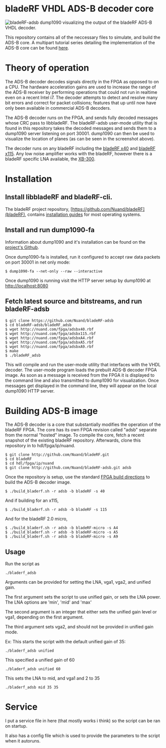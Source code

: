 # bladeRF VHDL ADS-B decoder core

![bladeRF-adsb](https://raw.githubusercontent.com/Nuand/bladeRF-adsb/master/images/bladerf_adsb.png)
dump1090 visualizing the output of the bladeRF ADS-B VHDL decoder.

This repository contains all of the neccessary files to simulate, and build the ADS-B core. A multipart tutorial series detailing the implementation of the ADS-B core can be found [here](http://nuand.com/adsb).

# Theory of operation

The ADS-B decoder decodes signals directly in the FPGA as opposed to on a CPU. The hardware acceleration gains are used to increase the range of the ADS-B receiver by performing operations that could not run in realtime even on a recent Intel i7. The decoder attempts to detect and resolve many bit errors and correct for packet collisions; features that up until now have only been available in commercial ADS-B decoders.

The ADS-B decoder runs on the FPGA, and sends fully decoded messages whose CRC pass to libbladeRF. The bladeRF-adsb user-mode utility that is found in this repository takes the decoded messages and sends them to a dump1090 server listening on port 30001. dump1090 can then be used to visualize the location of planes (as can be seen in the screenshot above).

The decoder runs on any bladeRF including the [bladeRF x40](https://www.nuand.com/blog/product/bladerf-x40/) and [bladeRF x115](https://www.nuand.com/blog/product/bladerf-x115/). Any low noise amplifier works with the bladeRF, however there is a bladeRF specific LNA available, the [XB-300](https://www.nuand.com/blog/product/amplifier/).


# Installation

## Install libbladeRF and bladeRF-cli.

The bladeRF project repository, [https://github.com/Nuand/bladeRF](bladeRF), contains [installation guides](https://github.com/Nuand/bladeRF/wiki#Getting_Started) for most operating systems.

## Install and run dump1090-fa

Information about dump1090 and it's installation can be found on the [project's Github](https://github.com/flightaware/dump1090.git).

Once dump1090-fa is installed, run it configured to accept raw data packets on port 30001 in net only mode:

````
$ dump1090-fa --net-only --raw --interactive
````

Once dump1090 is running visit the HTTP server setup by dump1090 at [http://localhost:8080](/http://localhost:8080/)

## Fetch latest source and bitstreams, and run bladeRF-adsb

````
$ git clone https://github.com/Nuand/bladeRF-adsb
$ cd bladeRF-adsb/bladeRF_adsb
$ wget http://nuand.com/fpga/adsbx40.rbf
$ wget http://nuand.com/fpga/adsbx115.rbf
$ wget http://nuand.com/fpga/adsbxA4.rbf
$ wget http://nuand.com/fpga/adsbxA5.rbf
$ wget http://nuand.com/fpga/adsbxA9.rbf
$ make
$ ./bladeRF_adsb
````

This will compile and run the user-mode utility that interfaces with the VHDL decoder. The user-mode program loads the prebuilt ADS-B decoder FPGA image. As soon as a message is received from the FPGA it is displayed to the command line and also transmitted to dump1090 for visualization. Once messages get displayed in the command line, they will appear on the local dump1090 HTTP server.

# Building ADS-B image

The ADS-B decoder is a core that substantially modifies the operation of the bladeRF FPGA. The core has its own FPGA revision called "adsb" separate from the normal "hosted" image. To compile the core, fetch a recent snapshot of the existing bladeRF repository. Afterwards, clone this repository in to hdl/fpga/ip/nuand.

````
$ git clone http://github.com/Nuand/bladeRF.git
$ cd bladeRF
$ cd hdl/fpga/ip/nuand
$ git clone http://github.com/Nuand/bladeRF-adsb.git adsb
````

Once the repository is setup, use the standard [FPGA build directions](https://github.com/Nuand/bladeRF/tree/master/hdl) to build the ADS-B decoder image.

````
$ ./build_bladerf.sh -r adsb -b bladeRF -s 40
````

And if building for an x115,

````
$ ./build_bladerf.sh -r adsb -b bladeRF -s 115
````

And for the bladeRF 2.0 micro,
````
$ ./build_bladerf.sh -r adsb -b bladeRF-micro -s A4
$ ./build_bladerf.sh -r adsb -b bladeRF-micro -s A5
$ ./build_bladerf.sh -r adsb -b bladeRF-micro -s A9
````

## Usage

Run the script as
 
```
./bladerf_adsb
```

Arguments can be provided for setting the LNA, vga1, vga2, and unified gain.

The first argument sets the script to use unified gain, or  sets the LNA power. The LNA options are 'min', 'mid' and 'max'


The second argument is an integer that either sets the unified gain level or vga1, depending on the first argument.

The third argument sets vga2, and should not be provided in unified gain mode.

Ex: This starts the script with the default unified gain of 35:

```
./bladerf_adsb unified
```

This specified a unified gain of 60

```
./bladerf_adsb unified 60
```

This sets the LNA to mid, and vga1 and 2 to 35

```
./bladerf_adsb mid 35 35
```

# Service

I put a service file in here (that mostly works i think) so the script can be ran on startup.

It also has a config file which is used to provide the parameters to the script when it autoruns.
